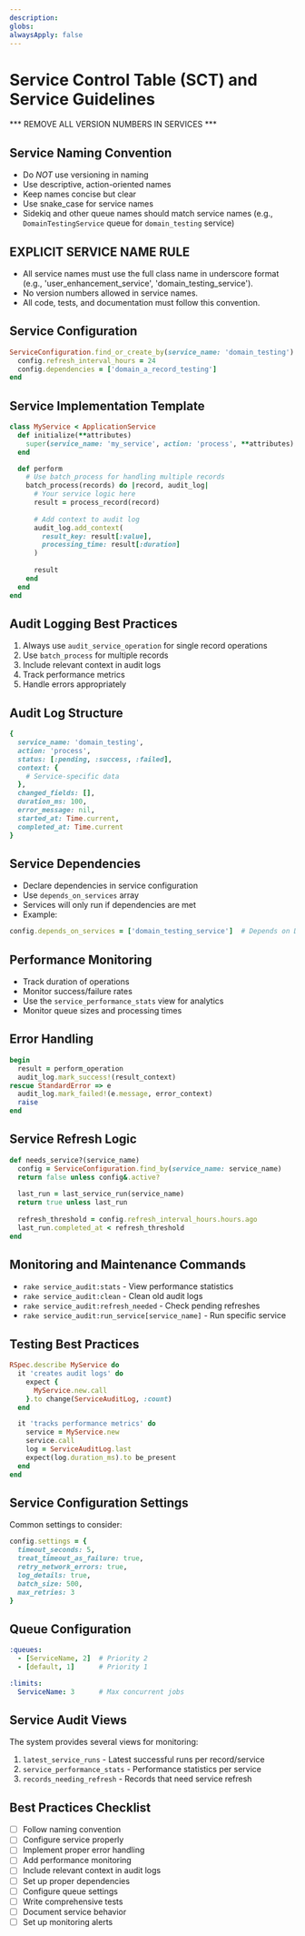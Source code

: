 ```yaml
---
description: 
globs: 
alwaysApply: false
---
```

# Service Control Table (SCT) and Service Guidelines

 *** REMOVE ALL VERSION NUMBERS IN SERVICES ***

## Service Naming Convention

- Do *NOT* use versioning in naming
- Use descriptive, action-oriented names
- Keep names concise but clear
- Use snake_case for service names
- Sidekiq and other queue names should match service names (e.g., `DomainTestingService` queue for `domain_testing` service)

## EXPLICIT SERVICE NAME RULE
- All service names must use the full class name in underscore format (e.g., 'user_enhancement_service', 'domain_testing_service').
- No version numbers allowed in service names.
- All code, tests, and documentation must follow this convention.

## Service Configuration
```ruby
ServiceConfiguration.find_or_create_by(service_name: 'domain_testing') do |config|
  config.refresh_interval_hours = 24
  config.dependencies = ['domain_a_record_testing']
end
```

## Service Implementation Template
```ruby
class MyService < ApplicationService
  def initialize(**attributes)
    super(service_name: 'my_service', action: 'process', **attributes)
  end

  def perform
    # Use batch_process for handling multiple records
    batch_process(records) do |record, audit_log|
      # Your service logic here
      result = process_record(record)
      
      # Add context to audit log
      audit_log.add_context(
        result_key: result[:value],
        processing_time: result[:duration]
      )
      
      result
    end
  end
end
```

## Audit Logging Best Practices
1. Always use `audit_service_operation` for single record operations
2. Use `batch_process` for multiple records
3. Include relevant context in audit logs
4. Track performance metrics
5. Handle errors appropriately

## Audit Log Structure
```ruby
{
  service_name: 'domain_testing',
  action: 'process',
  status: [:pending, :success, :failed],
  context: {
    # Service-specific data
  },
  changed_fields: [],
  duration_ms: 100,
  error_message: nil,
  started_at: Time.current,
  completed_at: Time.current
}
```

## Service Dependencies
- Declare dependencies in service configuration
- Use `depends_on_services` array
- Services will only run if dependencies are met
- Example:
```ruby
config.depends_on_services = ['domain_testing_service']  # Depends on DNS testing
```

## Performance Monitoring
- Track duration of operations
- Monitor success/failure rates
- Use the `service_performance_stats` view for analytics
- Monitor queue sizes and processing times

## Error Handling
```ruby
begin
  result = perform_operation
  audit_log.mark_success!(result_context)
rescue StandardError => e
  audit_log.mark_failed!(e.message, error_context)
  raise
end
```

## Service Refresh Logic
```ruby
def needs_service?(service_name)
  config = ServiceConfiguration.find_by(service_name: service_name)
  return false unless config&.active?
  
  last_run = last_service_run(service_name)
  return true unless last_run
  
  refresh_threshold = config.refresh_interval_hours.hours.ago
  last_run.completed_at < refresh_threshold
end
```

## Monitoring and Maintenance Commands
- `rake service_audit:stats` - View performance statistics
- `rake service_audit:clean` - Clean old audit logs
- `rake service_audit:refresh_needed` - Check pending refreshes
- `rake service_audit:run_service[service_name]` - Run specific service

## Testing Best Practices
```ruby
RSpec.describe MyService do
  it 'creates audit logs' do
    expect {
      MyService.new.call
    }.to change(ServiceAuditLog, :count)
  end

  it 'tracks performance metrics' do
    service = MyService.new
    service.call
    log = ServiceAuditLog.last
    expect(log.duration_ms).to be_present
  end
end
```

## Service Configuration Settings
Common settings to consider:
```ruby
config.settings = {
  timeout_seconds: 5,
  treat_timeout_as_failure: true,
  retry_network_errors: true,
  log_details: true,
  batch_size: 500,
  max_retries: 3
}
```

## Queue Configuration
```yaml
:queues:
  - [ServiceName, 2]  # Priority 2
  - [default, 1]      # Priority 1

:limits:
  ServiceName: 3      # Max concurrent jobs
```

## Service Audit Views
The system provides several views for monitoring:
1. `latest_service_runs` - Latest successful runs per record/service
2. `service_performance_stats` - Performance statistics per service
3. `records_needing_refresh` - Records that need service refresh

## Best Practices Checklist
- [ ] Follow naming convention
- [ ] Configure service properly
- [ ] Implement proper error handling
- [ ] Add performance monitoring
- [ ] Include relevant context in audit logs
- [ ] Set up proper dependencies
- [ ] Configure queue settings
- [ ] Write comprehensive tests
- [ ] Document service behavior
- [ ] Set up monitoring alerts
